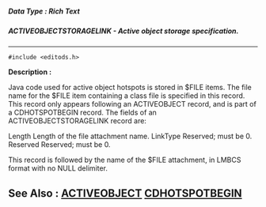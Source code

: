 ##### Data Type : Rich Text
##### ACTIVEOBJECTSTORAGELINK - Active object storage specification.
---
```
#include <editods.h>
```
**Description :**

Java code used for active object hotspots is stored in $FILE items.  The file 
name for the $FILE item containing a class file is specified in this record.  
This record only appears following an ACTIVEOBJECT record, and is part of a 
CDHOTSPOTBEGIN record.  The fields of an ACTIVEOBJECTSTORAGELINK record are:

Length  Length of the file attachment name.
LinkType Reserved;  must be 0.
Reserved Reserved;  must be 0.

This record is followed by the name of the $FILE attachment, in LMBCS format 
with no NULL delimiter.

**See Also :**
[ACTIVEOBJECT](/reference/Data/ACTIVEOBJECT)
[CDHOTSPOTBEGIN](/reference/Data/CDHOTSPOTBEGIN)
---
